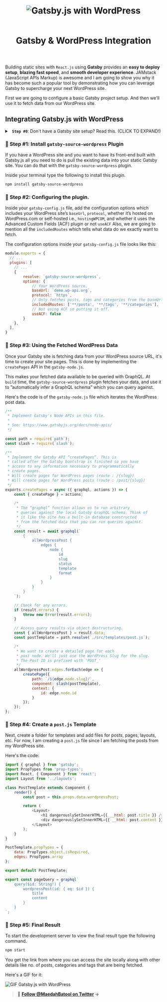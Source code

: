 <h1 align="center">
  <img src="https://on.ahmda.ws/5e3eae/c" alt="Gatsby.js with WordPress" />
  
<br>Gatsby & WordPress Integration
</h1>

<br>

Building static sites with `React.js` using **Gatsby** provides an **easy to deploy setup**, **blazing fast speed**, and **smooth developer experience**. JAMstack (JavaScript APIs Markup) is awesome and I am going to show you why it has become such a popular tool by demonstrating how you can leverage Gatsby to supercharge your next WordPress site.

First we are going to configure a basic Gatsby project setup. And then we'll use it to fetch data from our WordPress site.

## Integrating Gatsby.js with WordPress

 <details>
 <summary> <strong><code> Step #0</code></strong>: Don't have a Gatsby site setup? Read this. (CLICK TO EXPAND!) </summary>

In case you are an absolute beginner and this is your first time with Gatsby.js, all you need to do is follow these steps mentioned below. These will help you set up a basic Gatsby project.

- Install the Gatsby CLI by typing the following command in your terminal

```sh
npm install -g gatsby-cli
```

- Next, create a new Gatsby.js site through the following.

```sh
gatsby new site-name
```

- To access your site folder contents type the following.

```sh
cd site-name
```

- Finally, start the development server to begin building your Gatsby.js site.

```sh
gatsby develop
```

</details>

### 🔘 Step #1: Install `gatsby-source-wordpress` Plugin

If you have a WordPress site and you want to have its front-end built with Gatsby.js all you need to do is pull the existing data into your static Gatsby site. You can do that with the `gatsby-source-wordpress` plugin.

Inside your terminal type the following to install this plugin.

```sh
npm install gatsby-source-wordpress
```

### 🔘 Step #2: Configuring the plugin.

Inside your `gatsby-config.js` file, add the configuration options which includes your WordPress site’s `baseUrl`, `protocol`, whether it’s hosted on WordPress.com or self-hosted i.e., `hostingWPCOM`, and whether it uses the Advanced Custom Fields (ACF) plugin or not `useACF` Also, we are going to mention all the `includedRoutes` which tells what data do we exactly want to fetch.

The configuration options inside your `gatsby-config.js` file looks like this:

```js
module.exports = {
  // ...
  plugins: [
    // ...
    {
    	resolve: `gatsby-source-wordpress`,
    	options: {
    		// Your WordPress source.
    		baseUrl: `demo.wp-api.org`,
    		protocol: `https`,
    		// Only fetches posts, tags and categories from the baseUrl.
    		includedRoutes: ['**/posts', '**/tags', '**/categories'],
    		// Not using ACF so putting it off.
    		useACF: false
    	}
    },
  ],
}
```

### 🔘 Step #3: Using the Fetched WordPress Data

Once your Gatsby site is fetching data from your WordPress source URL, it's time to create your site pages. This is done by implementing the `createPages` API in the `gatsby-node.js`.

This makes your fetched data available to be queried with GraphQL. At `build` time, the `gatsby-source-wordpress` plugin fetches your data, and use it to ”automatically infer a GraphQL schema” which you can query against.

Here's the code is of the `gatsby-node.js` file which iterates the WordPress post data.

```js
/**
 * Implement Gatsby's Node APIs in this file.
 *
 * See: https://www.gatsbyjs.org/docs/node-apis/
 */

const path = require(`path`);
const slash = require(`slash`);

/**
 * Implement the Gatsby API “createPages”. This is
 * called after the Gatsby bootstrap is finished so you have
 * access to any information necessary to programmatically
 * create pages.
 * Will create pages for WordPress pages (route : /{slug})
 * Will create pages for WordPress posts (route : /post/{slug})
 */
exports.createPages = async ({ graphql, actions }) => {
	const { createPage } = actions;

	/*
	 * The “graphql” function allows us to run arbitrary
	 * queries against the local Gatsby GraphQL schema. Think of
     * it like the site has a built-in database constructed
	 * from the fetched data that you can run queries against.
	 */
	const result = await graphql(`
		{
			allWordpressPost {
				edges {
					node {
						id
						slug
						status
						template
						format
					}
				}
			}
		}
	`);

	// Check for any errors.
	if (result.errors) {
		throw new Error(result.errors);
	}

	// Access query results via object destructuring.
	const { allWordpressPost } = result.data;
	const postTemplate = path.resolve(`./src/templates/post.js`);

	/*
	 * We want to create a detailed page for each
	 * post node. We'll just use the WordPress Slug for the slug.
	 * The Post ID is prefixed with 'POST_'
	 */
	allWordpressPost.edges.forEach(edge => {
		createPage({
			path: `/${edge.node.slug}/`,
			component: slash(postTemplate),
			context: {
				id: edge.node.id
			}
		});
	});
};
```

### 🔘 Step #4: Create a `post.js` Template

Next, create a folder for templates and add files for posts, pages, layouts, etc. For now, I am creating a `post.js` file since I am fetching the posts from my WordPress site.

Here's the code:

``` js
import { graphql } from 'gatsby';
import PropTypes from 'prop-types';
import React, { Component } from 'react';
import Layout from '../layouts';

class PostTemplate extends Component {
	render() {
		const post = this.props.data.wordpressPost;

		return (
			<Layout>
				<h1 dangerouslySetInnerHTML={{ __html: post.title }} />
				<div dangerouslySetInnerHTML={{ __html: post.content }} />
			</Layout>
		);
	}
}

PostTemplate.propTypes = {
	data: PropTypes.object.isRequired,
	edges: PropTypes.array
};

export default PostTemplate;

export const pageQuery = graphql`
	query($id: String!) {
		wordpressPost(id: { eq: $id }) {
			title
			content
		}
	}
`;

```

### 🔘 Step #5: Final Result

To start the development server to view the final result type the following command.

```sh
npm start
```

You get the link from where you can access the site locally along with other details like no. of posts, categories and tags that are being fetched.

Here's a GIF for it:

![GIF Gatsby.js with WordPress](https://on.ahmda.ws/948668/c)

> 👋 **[Follow @MaedahBatool on Twitter](https://twitter.com/MaedahBatool/) →**
